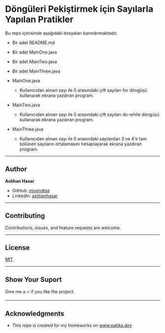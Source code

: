 # Döngüleri Pekiştirmek için Sayılarla Yapılan Pratikler

Bu repo içerisinde aşağıdaki dosyaları barındırmaktadır.
* Bir adet README.md
* Bir adet MainOne.java
* Bir adet MainTwo.java
* Bir adet MainThree.java 



* MainOne.java 
    * Kullanıcıdan alınan sayı ile 0 arasındaki çift sayıları for 
  döngüsü kullanarak ekrana yazdıran program.
  

* MainTwo.java
    * Kullanıcıdan alınan sayı ile 0 arasındaki çift sayıları do-while
      döngüsü kullanarak ekrana yazdıran program.


* MainThree.java
    * Kullanıcıdan alınan sayı ile 0 arasındaki sayılardan 3 ve 4'e
  tam bölünen sayıların ortalamasını hesaplayarak ekrana yazdıran program.

---

## Author
**Aslıhan Hasar**

* GitHub: [miyendisa](https://github.com/miyendisa)
* LinkedIn: [aslıhanhasar](https://www.linkedin.com/in/asl%C4%B1hanhasar
  )
---

## Contributing
Contributions, issues, and feature requests are welcome.

---

## License

[MIT](https://choosealicense.com/licenses/mit/)

---

## Show Your Suport
Give me a &#11088; if you like the project.

---

## Acknowledgments
* This repo is created for my homeworks on www.patika.dev
